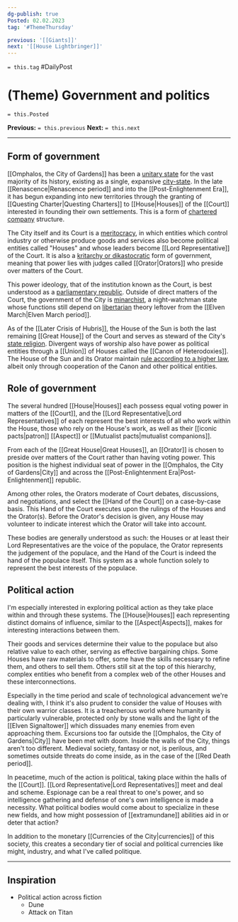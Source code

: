 ```yaml
---
dg-publish: true
Posted: 02.02.2023
tag: '#ThemeThursday'

previous: '[[Giants]]'
next: '[[House Lightbringer]]'
---
```

`= this.tag` #DailyPost
# (Theme) Government and politics
`= this.Posted`

**Previous:** `= this.previous`
**Next:** `= this.next`

---

## Form of government

[[Omphalos, the City of Gardens]] has been a [unitary state](https://en.wikipedia.org/wiki/Unitary_state) for the vast majority of its history, existing as a single, expansive [city-state](https://en.wikipedia.org/wiki/City-state). In the late [[Renascence|Renascence period]] and into the [[Post-Enlightenment Era]], it has begun expanding into new territories through the granting of [[Questing Charter|Questing Charters]] to [[House|Houses]] of the [[Court]] interested in founding their own settlements. This is a form of [chartered company](https://en.wikipedia.org/wiki/Chartered_company) structure.

The City itself and its Court is a [meritocracy](https://en.wikipedia.org/wiki/Meritocracy), in which entities which control industry or otherwise produce goods and services also become political entities called "Houses" and whose leaders become [[Lord Representative]] of the Court. It is also a [kritarchy or dikastocratic](https://en.wikipedia.org/wiki/Kritarchy) form of government, meaning that power lies with judges called [[Orator|Orators]] who preside over matters of the Court.

This power ideology, that of the institution known as the Court, is best understood as a [parliamentary republic](https://en.wikipedia.org/wiki/Parliamentary_republic). Outside of direct matters of the Court, the government of the City is [minarchist](https://en.wikipedia.org/wiki/Minarchism), a night-watchman state whose functions still depend on [libertarian](https://en.wikipedia.org/wiki/Libertarianism) theory leftover from the [[Elven March|Elven March period]].

As of the [[Later Crisis of Hubris]], the House of the Sun is both the last remaining [[Great House]] of the Court and serves as steward of the City's [state religion](https://en.wikipedia.org/wiki/State_religion). Divergent ways of worship also have power as political entities through a [[Union]] of Houses called the [[Canon of Heterodoxies]]. The House of the Sun and its Orator maintain [rule according to a higher law](https://en.wikipedia.org/wiki/Rule_according_to_higher_law), albeit only through cooperation of the Canon and other political entities.

## Role of government

The several hundred [[House|Houses]] each possess equal voting power in matters of the [[Court]], and the [[Lord Representative|Lord Representatives]] of each represent the best interests of all who work within the House, those who rely on the House's work, as well as their [[iconic pacts|patron]] [[Aspect]] or [[Mutualist pacts|mutualist companions]].

From each of the [[Great House|Great Houses]], an [[Orator]] is chosen to preside over matters of the Court rather than having voting power. This position is the highest individual seat of power in the [[Omphalos, the City of Gardens|City]] and across the [[Post-Enlightenment Era|Post-Enlightenment]] republic.

Among other roles, the Orators moderate of Court debates, discussions, and negotiations, and select the [[Hand of the Court]] on a case-by-case basis. This Hand of the Court executes upon the rulings of the Houses and the Orator(s). Before the Orator's decision is given, any House may volunteer to indicate interest which the Orator will take into account.

These bodies are generally understood as such: the Houses or at least their Lord Representatives are the voice of the populace, the Orator represents the judgement of the populace, and the Hand of the Court is indeed the hand of the populace itself. This system as a whole function solely to represent the best interests of the populace.

## Political action

I'm especially interested in exploring political action as they take place within and through these systems. The [[House|Houses]] each representing distinct domains of influence, similar to the [[Aspect|Aspects]], makes for interesting interactions between them.

Their goods and services determine their value to the populace but also relative value to each other, serving as effective bargaining chips. Some Houses have raw materials to offer, some have the skills necessary to refine them, and others to sell them. Others still sit at the top of this hierarchy, complex entities who benefit from a complex web of the other Houses and these interconnections.

Especially in the time period and scale of technological advancement we're dealing with, I think it's also prudent to consider the value of Houses with their own warrior classes. It is a treacherous world where humanity is particularly vulnerable, protected only by stone walls and the light of the [[Elven Signaltower]] which dissuades many enemies from even approaching them. Excursions too far outside the [[Omphalos, the City of Gardens|City]] have been met with doom. Inside the walls of the City, things aren't too different. Medieval society, fantasy or not, is perilous, and sometimes outside threats do come inside, as in the case of the [[Red Death period]].

In peacetime, much of the action is political, taking place within the halls of the [[Court]]. [[Lord Representative|Lord Representatives]] meet and deal and scheme. Espionage can be a real threat to one's power, and so intelligence gathering and defense of one's own intelligence is made a necessity. What political bodies would come about to specialize in these new fields, and how might possession of [[extramundane]] abilities aid in or deter that action?

In addition to the monetary [[Currencies of the City|currencies]] of this society, this creates a secondary tier of social and political currencies like might, industry, and what I've called politique.

---

## Inspiration
- Political action across fiction
	- Dune
	- Attack on Titan
